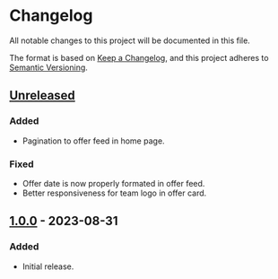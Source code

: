 # Changelog

All notable changes to this project will be documented in this file.

The format is based on [Keep a Changelog](https://keepachangelog.com/en/1.0.0/),
and this project adheres to [Semantic Versioning](https://semver.org/spec/v2.0.0.html).

## [Unreleased]

### Added

- Pagination to offer feed in home page.

### Fixed

- Offer date is now properly formated in offer feed.
- Better responsiveness for team logo in offer card.

## [1.0.0] - 2023-08-31

### Added

- Initial release.

[unreleased]: https://github.com/riftlink/riftlink-frontend/compare/v1.0.0...HEAD
[1.0.0]: https://github.com/riftlink/riftlink-frontend/releases/tag/v1.0.0
